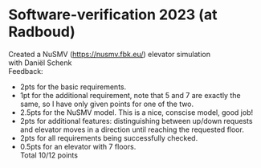 # Software-verification 2023 (at Radboud)
Created a NuSMV (https://nusmv.fbk.eu/) elevator simulation
<br> with Daniël Schenk <br>
Feedback:<br>
- 2pts for the basic requirements.
- 1pt for the additional requirement, note that 5 and 7 are exactly the same, so I have only given points for one of the two.
- 2.5pts for the NuSMV model. This is a nice, conscise model, good job!
- 2pts for additional features: distinguishing between up/down requests and elevator moves in a direction until reaching the requested floor.
- 2pts for all requirements being successfully checked.
- 0.5pts for an elevator with 7 floors.
<br>Total 10/12 points




